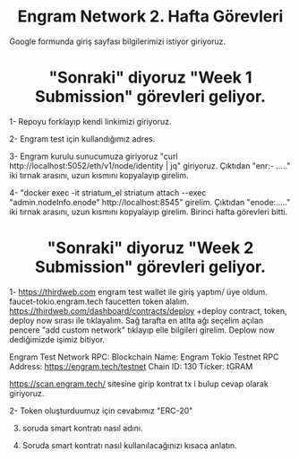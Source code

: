 <h1 align="center">Engram Network 2. Hafta Görevleri</h1>

Google formunda giriş sayfası bilgilerimizi istiyor giriyoruz.

<h1 align="center">"Sonraki" diyoruz "Week 1 Submission" görevleri geliyor.</h1>

1- Repoyu forklayıp kendi linkimizi giriyoruz.

2- Engram test için kullandığımız adres.

3- Engram kurulu sunucumuza giriyoruz "curl http://localhost:5052/eth/v1/node/identity | jq" giriyoruz. Çıktıdan "enr:- ....." iki tırnak arasını, uzun kısmını kopyalayıp girelim.

4- "docker exec -it striatum_el striatum attach --exec "admin.nodeInfo.enode" http://localhost:8545" girelim. Çıktıdan "enode:....." iki tırnak arasını, uzun kısmını kopyalayıp girelim.
Birinci hafta görevleri bitti.

<h1 align="center">"Sonraki" diyoruz "Week 2 Submission" görevleri geliyor.</h1>

1- https://thirdweb.com engram test wallet ile giriş yaptım/ üye oldum. 
faucet-tokio.engram.tech faucetten token alalım.
https://thirdweb.com/dashboard/contracts/deploy +deploy contract, token, deploy now sırası ile tıklayalım. Sağ tarafta en atlta ağı seçelim açılan pencere "add custom network" tıklayıp elle bilgileri girelim. Deplow now dediğimizde işimiz bitiyor.

Engram Test Network RPC:
Blockchain Name: Engram Tokio Testnet
RPC Address: https://engram.tech/testnet
Chain ID: 130
Ticker: tGRAM


https://scan.engram.tech/ sitesine girip kontrat tx i bulup cevap olarak giriyoruz.

2- Token oluşturduumuz için cevabımız "ERC-20"

3. soruda smart kontratı nasıl adını.

4. Soruda smart kontratı nasıl kullanılacağınızı kısaca anlatın.
